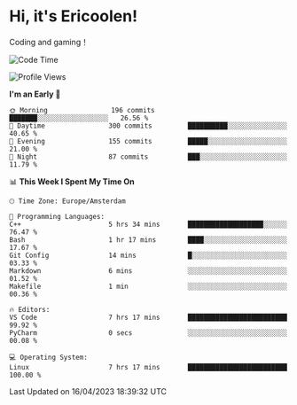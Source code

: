 # Hi, it's Ericoolen!
Coding and gaming！

<!--START_SECTION:waka-->
![Code Time](http://img.shields.io/badge/Code%20Time-750%20hrs%205%20mins-blue)

![Profile Views](http://img.shields.io/badge/Profile%20Views-0-blue)

**I'm an Early 🐤** 

```text
🌞 Morning                196 commits         ███████░░░░░░░░░░░░░░░░░░   26.56 % 
🌆 Daytime                300 commits         ██████████░░░░░░░░░░░░░░░   40.65 % 
🌃 Evening                155 commits         █████░░░░░░░░░░░░░░░░░░░░   21.00 % 
🌙 Night                  87 commits          ███░░░░░░░░░░░░░░░░░░░░░░   11.79 % 
```


📊 **This Week I Spent My Time On** 

```text
🕑︎ Time Zone: Europe/Amsterdam

💬 Programming Languages: 
C++                      5 hrs 34 mins       ███████████████████░░░░░░   76.47 % 
Bash                     1 hr 17 mins        ████░░░░░░░░░░░░░░░░░░░░░   17.67 % 
Git Config               14 mins             █░░░░░░░░░░░░░░░░░░░░░░░░   03.33 % 
Markdown                 6 mins              ░░░░░░░░░░░░░░░░░░░░░░░░░   01.52 % 
Makefile                 1 min               ░░░░░░░░░░░░░░░░░░░░░░░░░   00.36 % 

🔥 Editors: 
VS Code                  7 hrs 17 mins       █████████████████████████   99.92 % 
PyCharm                  0 secs              ░░░░░░░░░░░░░░░░░░░░░░░░░   00.08 % 

💻 Operating System: 
Linux                    7 hrs 17 mins       █████████████████████████   100.00 % 
```


 Last Updated on 16/04/2023 18:39:32 UTC
<!--END_SECTION:waka-->

